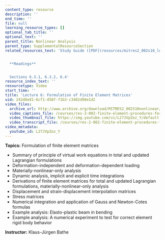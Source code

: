 ```yaml
---
content_type: resource
description: ''
end_time: ''
file: null
learning_resource_types: []
optional_tab_title: ''
optional_text: ''
parent_title: Nonlinear Analysis
parent_type: SupplementalResourceSection
related_resources_text: 'Study Guide ([PDF](resources/mitres2_002s10_lec06-1))


  **Readings**


  Sections 6.3.1, 6.3.2, 6.4'
resource_index_text: ''
resourcetype: Video
start_time: ''
title: 'Lecture 6: Formulation of Finite Element Matrices'
uid: 242d8e81-6cf1-d58f-71b3-c3482d98e1d2
video_files:
  archive_url: http://www.archive.org/download/MITRES2_002S10nonlinear/MITRES2_002S10nonlinear_lec06_300k.mp4
  video_captions_file: /courses/res-2-002-finite-element-procedures-for-solids-and-structures-spring-2010/4d0f844d8f5f501dbfd7911eb3e0f398_L27JVpZoz_Y.vtt
  video_thumbnail_file: https://img.youtube.com/vi/L27JVpZoz_Y/default.jpg
  video_transcript_file: /courses/res-2-002-finite-element-procedures-for-solids-and-structures-spring-2010/da725a719fd935a81985d6237c2c17ca_L27JVpZoz_Y.pdf
video_metadata:
  youtube_id: L27JVpZoz_Y
---
```


**Topics:** Formulation of finite element matrices

*   Summary of principle of virtual work equations in total and updated Lagrangian formulations
*   Deformation-independent and deformation-dependent loading
*   Materially-nonlinear-only analysis
*   Dynamic analysis, implicit and explicit time integrations
*   Derivations of finite element matrices for total and updated Lagrangian formulations, materially-nonlinear-only analysis
*   Displacement and strain-displacement interpolation matrices
*   Stress matrices
*   Numerical integration and application of Gauss and Newton-Cotes formulas
*   Example analysis: Elasto-plastic beam in bending
*   Example analysis: A numerical experiment to test for correct element rigid body behavior

**Instructor:** Klaus-Jürgen Bathe
